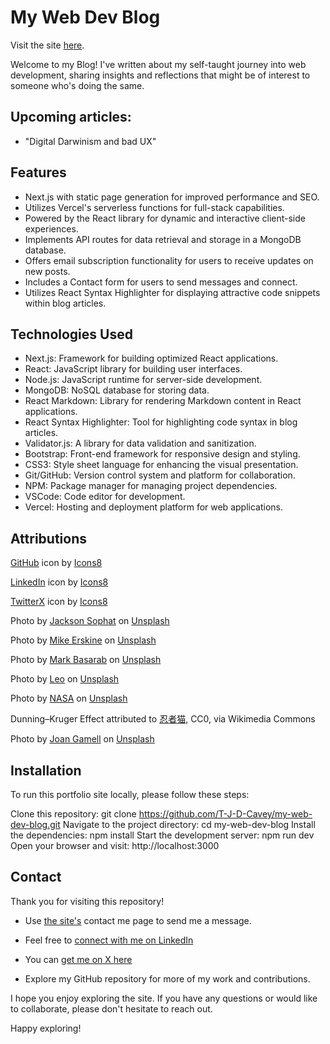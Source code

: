 # My Web Dev Blog

Visit the site <a href="https://my-web-dev-blog.vercel.app/" target="_blank">here</a>.

Welcome to my Blog! I've written about my self-taught journey into web development, sharing insights and reflections that might be of interest to someone who's doing the same.

## Upcoming articles:

- "Digital Darwinism and bad UX"

## Features

- Next.js with static page generation for improved performance and SEO.
- Utilizes Vercel's serverless functions for full-stack capabilities.
- Powered by the React library for dynamic and interactive client-side experiences.
- Implements API routes for data retrieval and storage in a MongoDB database.
- Offers email subscription functionality for users to receive updates on new posts.
- Includes a Contact form for users to send messages and connect.
- Utilizes React Syntax Highlighter for displaying attractive code snippets within blog articles.

## Technologies Used

- Next.js: Framework for building optimized React applications.
- React: JavaScript library for building user interfaces.
- Node.js: JavaScript runtime for server-side development.
- MongoDB: NoSQL database for storing data.
- React Markdown: Library for rendering Markdown content in React applications.
- React Syntax Highlighter: Tool for highlighting code syntax in blog articles.
- Validator.js: A library for data validation and sanitization.
- Bootstrap: Front-end framework for responsive design and styling.
- CSS3: Style sheet language for enhancing the visual presentation.
- Git/GitHub: Version control system and platform for collaboration.
- NPM: Package manager for managing project dependencies.
- VSCode: Code editor for development.
- Vercel: Hosting and deployment platform for web applications.

## Attributions

<a target="_blank" href="https://icons8.com/icon/62856/github">GitHub</a> icon by <a target="_blank" href="https://icons8.com">Icons8</a>

<a target="_blank" href="https://icons8.com/icon/8808/linkedin">LinkedIn</a> icon by <a target="_blank" href="https://icons8.com">Icons8</a>

<a target="_blank" href="https://icons8.com/icon/A4DsujzAX4rw/twitterx">TwitterX</a> icon by <a target="_blank" href="https://icons8.com">Icons8</a>

Photo by <a href="https://unsplash.com/@jacksonsophat?utm_content=creditCopyText&utm_medium=referral&utm_source=unsplash">Jackson Sophat</a> on <a href="https://unsplash.com/photos/orange-plastic-blocks-on-white-surface-_t-l5FFH8VA?utm_content=creditCopyText&utm_medium=referral&utm_source=unsplash">Unsplash</a>

Photo by <a href="https://unsplash.com/@mikejerskine?utm_content=creditCopyText&utm_medium=referral&utm_source=unsplash">Mike Erskine</a> on <a href="https://unsplash.com/photos/people-having-a-bonfire-S_VbdMTsdiA?utm_content=creditCopyText&utm_medium=referral&utm_source=unsplash">Unsplash</a>

Photo by <a href="https://unsplash.com/@markbasarabvisuals?utm_content=creditCopyText&utm_medium=referral&utm_source=unsplash">Mark Basarab</a> on <a href="https://unsplash.com/photos/brown-bear-sitting-on-grass-field-y421kXlUOQk?utm_content=creditCopyText&utm_medium=referral&utm_source=unsplash">Unsplash</a>

Photo by <a href="https://unsplash.com/@leo_visions_?utm_content=creditCopyText&utm_medium=referral&utm_source=unsplash">Leo</a> on <a href="https://unsplash.com/photos/empty-street-in-between-of-tall-trees-during-golden-hour-gyIRjKPXupE?utm_content=creditCopyText&utm_medium=referral&utm_source=unsplash">Unsplash</a>

Photo by <a href="https://unsplash.com/@nasa?utm_content=creditCopyText&utm_medium=referral&utm_source=unsplash">NASA</a> on <a href="https://unsplash.com/photos/photo-of-outer-space-Q1p7bh3SHj8?utm_content=creditCopyText&utm_medium=referral&utm_source=unsplash">Unsplash</a>

Dunning–Kruger Effect attributed to <a href="https://commons.wikimedia.org/wiki/File:Dunning%E2%80%93Kruger_Effect_01.svg">忍者猫</a>, CC0, via Wikimedia Commons

Photo by <a href="https://unsplash.com/@gamell?utm_content=creditCopyText&utm_medium=referral&utm_source=unsplash">Joan Gamell</a> on <a href="https://unsplash.com/photos/black-flat-screen-computer-monitor-ZS67i1HLllo?utm_content=creditCopyText&utm_medium=referral&utm_source=unsplash">Unsplash</a>


## Installation

To run this portfolio site locally, please follow these steps:

Clone this repository: git clone https://github.com/T-J-D-Cavey/my-web-dev-blog.git
Navigate to the project directory: cd my-web-dev-blog
Install the dependencies: npm install
Start the development server: npm run dev
Open your browser and visit: http://localhost:3000

## Contact

Thank you for visiting this repository!

- Use <a target="_blank" href="/">the site's</a> contact me page to send me a message.

- Feel free to <a href="https://uk.linkedin.com/in/timothy-cavey-69b453169" target="_blank">connect with me on LinkedIn</a>

- You can <a href="https://twitter.com/TJDCavey" target="_blank">get me on X here</a>
- Explore my GitHub repository for more of my work and contributions.

I hope you enjoy exploring the site. If you have any questions or would like to collaborate, please don't hesitate to reach out.

Happy exploring!
